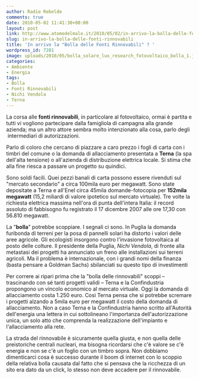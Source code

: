 ```yaml
---
author: Radio Rebelde
comments: true
date: 2010-05-02 11:41:30+00:00
layout: post
link: http://www.atomodelmale.it/2010/05/02/in-arrivo-la-bolla-delle-fonti-rinnovabili/
slug: in-arrivo-la-bolla-delle-fonti-rinnovabili
title: 'In arrivo la "Bolla delle Fonti Rinnovabili" ? '
wordpress_id: 7281
image: uploads/2010/05/bolla_solare_lux_research_fotovoltaico_bolla_1.jpg
categories:
- Ambiente
- Energia
tags:
- Bolla
- Fonti Rinnovabili
- Nichi Vendola
- Terna
---
```



La corsa alle **fonti rinnovabili**, in particolare al fotovoltaico, ormai è partita e tutti vi vogliono partecipare dalla famigliola di campagna alla grande azienda; ma un altro attore sembra molto intenzionato alla cosa, parlo degli  intermediari di autorizzazioni.

Parlo di coloro che cercano di piazzare a caro prezzo i fogli di carta con i timbri del comune o la domanda di allacciamento presentata a **Terna** (la spa dell'alta tensione) o all'azienda di distribuzione elettrica locale. Si stima che alla fine riesca a passare un progetto su quindici.

Sono soldi facili. Quei pezzi banali di carta possono essere rivenduti sul "mercato secondario" a circa 100mila euro per megawatt. Sono state depositate a Terna e all'Enel circa 45mila domande-fotocopia per **152mila megawatt** (15,2 miliardi di valore ipotetico sul mercato virtuale). Tre volte la richiesta elettrica massima nell'ora di punta dell'intera Italia: il record assoluto di fabbisogno fu registrato il 17 dicembre 2007 alle ore 17,30 con 56.810 megawatt.

La "**bolla**" potrebbe scoppiare. I segnali ci sono. In Puglia la domanda furibonda di terreni per la posa di pannelli solari ha distorto i valori delle aree agricole. Gli ecologisti insorgono contro l'invasione fotovoltaica al posto delle colture. Il presidente della Puglia, _Nichi Vendola_, di fronte alla metastasi dei progetti ha annunciato un freno alle installazioni sui terreni agricoli. Ma il problema è internazionale, con i grandi nomi della finanza (basta pensare a Goldman Sachs) sbilanciati su questo tipo di investimenti

Per correre ai ripari prima che la "bolla delle rinnovabili" scoppi – trascinando con sé tanti progetti validi – Terna e la Confindustria propongono un vincolo economico al mercato virtuale. Oggi la domanda di allacciamento costa 1.250 euro. Così Terna pensa che si potrebbe scremare i progetti alzando a 5mila euro per megawatt il costo della domanda di allacciamento. Non a caso Terna e la Confindustria hanno scritto all'Autorità dell'energia una lettera in cui sottolineano l'importanza dell'autorizzazione unica, un solo atto che comprenda la realizzazione dell'impianto e l'allacciamento alla rete.

La strada del rinnovabile è sicuramente quella giusta, e non quella delle preistoriche centrali nucleari, ma bisogna ricordarsi che c'è valore se c'è energia e non se c'è un foglio con un timbro sopra. Non dobbiamo dimenticarci cosa è successo durante il boom di internet con lo scoppio della relativa bolla causata dal fatto che si pensava che la ricchezza di un sito era dato da un click, lo stesso non deve accadere per il rinnovabile.
